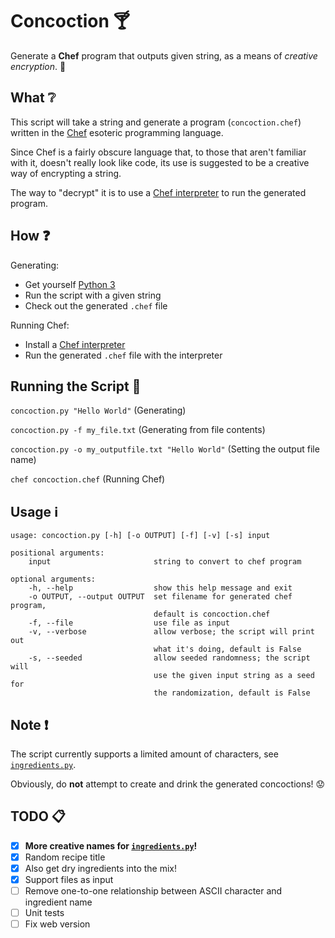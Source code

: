 # Concoction :cocktail:
Generate a **Chef** program that outputs given string, as a means of _creative encryption_. :egg:

## What :grey_question:
This script will take a string and generate a program (`concoction.chef`) written in the [Chef](http://www.dangermouse.net/esoteric/chef.html) esoteric programming language.

Since Chef is a fairly obscure language that, to those that aren't familiar with it, doesn't really look like code, its use is suggested to be a creative way of encrypting a string.

The way to "decrypt" it is to use a [Chef interpreter](https://github.com/mpw96/perl-Acme-Chef) to run the generated program.

## How :question:
Generating:
* Get yourself [Python 3](https://www.python.org/downloads/)
* Run the script with a given string
* Check out the generated `.chef` file

Running Chef:
* Install a [Chef interpreter](https://github.com/mpw96/perl-Acme-Chef)
* Run the generated `.chef` file with the interpreter

## Running the Script :page_facing_up:
`concoction.py "Hello World"` (Generating)

`concoction.py -f my_file.txt` (Generating from file contents)

`concoction.py -o my_outputfile.txt "Hello World"` (Setting the output file name)

`chef concoction.chef` (Running Chef)

## Usage :information_source:
```
usage: concoction.py [-h] [-o OUTPUT] [-f] [-v] [-s] input

positional arguments:
    input                       string to convert to chef program

optional arguments:
    -h, --help                  show this help message and exit
    -o OUTPUT, --output OUTPUT  set filename for generated chef program, 
                                default is concoction.chef
    -f, --file                  use file as input
    -v, --verbose               allow verbose; the script will print out
                                what it's doing, default is False
    -s, --seeded                allow seeded randomness; the script will
                                use the given input string as a seed for
                                the randomization, default is False
```

## Note :exclamation:
The script currently supports a limited amount of characters, see [`ingredients.py`](https://github.com/Maxzilla60/Concoction/blob/master/ingredients.py).

Obviously, do **not** attempt to create and drink the generated concoctions! :worried:

## TODO :clipboard:
- [x] **More creative names for [`ingredients.py`](https://github.com/Maxzilla60/Concoction/blob/master/ingredients.py)!**
- [x] Random recipe title
- [x] Also get dry ingredients into the mix!
- [x] Support files as input
- [ ] Remove one-to-one relationship between ASCII character and ingredient name
- [ ] Unit tests
- [ ] Fix web version
